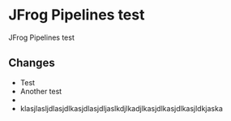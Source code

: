 # JFrog Pipelines test

JFrog Pipelines test

## Changes

* Test
* Another test
* 
* klasjlasljdlasjdlkasjdlasjdljaslkdjlkadjlkasjdlkasjdlkasjldkjaska
